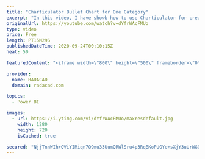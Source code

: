 ```yaml
---
title: "Charticulator Bullet Chart for One Category"
excerpt: "In this video, I have showb how to use Charticulator for creating a Bullet Chart with one Category,"
originalUrl: https://youtube.com/watch?v=dYfrWAcFMUo
type: video
price: Free
length: PT15M29S
publishedDateTime: 2020-09-24T00:10:15Z
heat: 50

featuredContent: "<iframe width=\"800\" height=\"500\" frameborder=\"0\" src=\"https://www.youtube.com/embed/dYfrWAcFMUo\" allow=\"accelerometer; autoplay; encrypted-media; gyroscope; picture-in-picture\" allowfullscreen></iframe>"

provider:
  name: RADACAD
  domain: radacad.com

topics:
  - Power BI

images:
  - url: https://i.ytimg.com/vi/dYfrWAcFMUo/maxresdefault.jpg
    width: 1280
    height: 720
    isCached: true

secured: "NjjTnnWIh+QViYIMiqn7Q9mu33UumQRWlSru4p3RqBKoPUGYe+sXjY3uUrWGDi4a/rJCUVR25J8P8TKVcCd58pPc2i5Rwhyd+SkARSQhJWPNR3mDQmxzB95N29cVppsx8thtxBKB1tFcyZvnZFvw3Owz7j9GCKtwLGw4SvZ5Waa29PhnH9WLdg28+lMQ9F8upcn0Viaa0UBp7oVm4qPuxLX3b1/adFvCnXWhK3rWNc4OA9XzW53qCsKyU8pFimE+c8W5n4kvRUGlRrajKOrecm8sq2a7c4APdKSXAQPo1YD+71aNw3SJ0jlluGJMXJ+0O68HLd84OscWO3s91DZty89JDXkPsWH2mVPuNMd6excgPeyCPHddNq2OKKLqfguLGFV7CaNRI5UG9wsu/vUHsBXVV7gQ7bMXdvLwXgzwF9I=;y72TjPbEkvezdJ10zA/1EA=="
---
```


